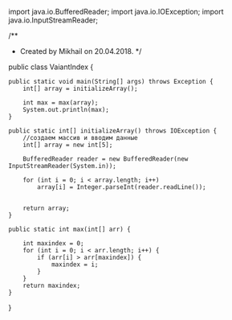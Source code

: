 import java.io.BufferedReader;
import java.io.IOException;
import java.io.InputStreamReader;

/**
 * Created by Mikhail on 20.04.2018.
 */
 
 
public class VaiantIndex {

    public static void main(String[] args) throws Exception {
        int[] array = initializeArray();

        int max = max(array);
        System.out.println(max);
    }

    public static int[] initializeArray() throws IOException {
        //создаем массив и вводим данные
        int[] array = new int[5];

        BufferedReader reader = new BufferedReader(new InputStreamReader(System.in));

        for (int i = 0; i < array.length; i++)
            array[i] = Integer.parseInt(reader.readLine());


        return array;
    }

    public static int max(int[] arr) {

        int maxindex = 0;
        for (int i = 0; i < arr.length; i++) {
            if (arr[i] > arr[maxindex]) {
                maxindex = i;
            }
        }
        return maxindex;
    }
}

